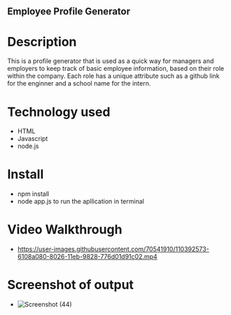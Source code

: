 ## Employee Profile Generator 
 
# Description 
This is a profile generator that is used as a quick way for managers and employers to keep track of basic employee information, based on their role within the company. 
Each role has a unique attribute such as a github link for the enginner and a school name for the intern. 

# Technology used 
* HTML 
* Javascript 
* node.js 

# Install 
* npm install 
* node app.js to run the apllication in terminal 
 
# Video Walkthrough 
 * https://user-images.githubusercontent.com/70541910/110392573-6108a080-8026-11eb-9828-776d01d91c02.mp4

# Screenshot of output 
 * ![Screenshot (44)](https://user-images.githubusercontent.com/70541910/110392813-c8beeb80-8026-11eb-8fab-21b5eaa8f4c0.png)
